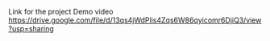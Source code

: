 Link for the project Demo video https://drive.google.com/file/d/13qs4jWdPlis4Zqs6W86qyicomr6DjiQ3/view?usp=sharing
